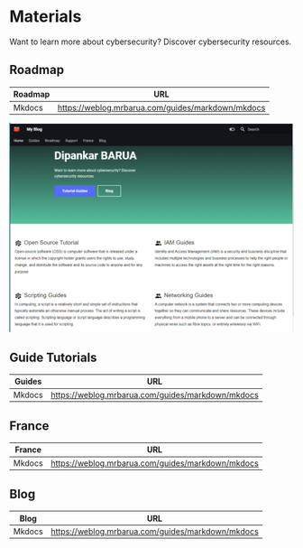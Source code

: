 # Materials

Want to learn more about cybersecurity? Discover cybersecurity resources. 

## Roadmap

|  Roadmap  | URL                                         |
|----------|---------------------------------------------|
| Mkdocs | https://weblog.mrbarua.com/guides/markdown/mkdocs |

![My Blog](/my-blog.png "My Blog")

## Guide Tutorials

|  Guides  | URL                                         |
|----------|---------------------------------------------|
| Mkdocs | https://weblog.mrbarua.com/guides/markdown/mkdocs |


## France

|  France  | URL                                         |
|----------|---------------------------------------------|
| Mkdocs | https://weblog.mrbarua.com/guides/markdown/mkdocs |

## Blog

|  Blog  | URL                                         |
|----------|---------------------------------------------|
| Mkdocs | https://weblog.mrbarua.com/guides/markdown/mkdocs |

